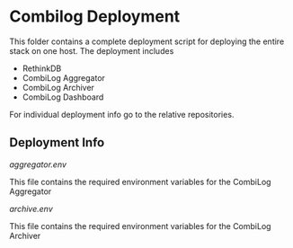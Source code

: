 # Combilog Deployment

This folder contains a complete deployment script for deploying the entire stack on one host. The deployment includes

- RethinkDB
- CombiLog Aggregator
- CombiLog Archiver
- CombiLog Dashboard

For individual deployment info go to the relative repositories.

## Deployment Info

_aggregator.env_

This file contains the required environment variables for the CombiLog Aggregator

_archive.env_

This file contains the required environment variables for the CombiLog Archiver

